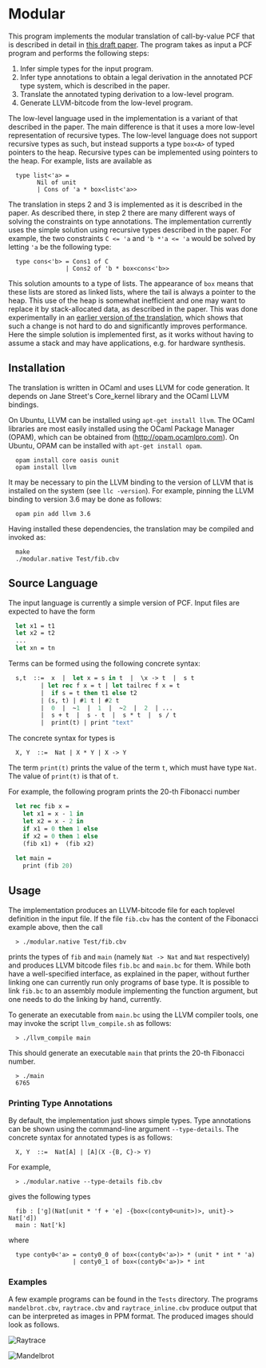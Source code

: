 # Modular

This program implements the modular translation of call-by-value PCF that is
described in detail in
[this draft paper](http://www2.tcs.ifi.lmu.de/~schoepp/Docs/modular.pdf). The
program takes as input a PCF program and performs the following steps:

  1. Infer simple types for the input program.
  2. Infer type annotations to obtain a legal derivation in the
     annotated PCF type system, which is described in the paper.
  3. Translate the annotated typing derivation to a low-level program.
  4. Generate LLVM-bitcode from the low-level program.

The low-level language used in the implementation is a variant of that
described in the paper. The main difference is that it uses a more low-level
representation of recursive types. The low-level language does not support
recursive types as such, but instead supports a type `box<A>` of typed pointers
to the heap. Recursive types can be implemented using pointers to the heap. For
example, lists are available as

```
  type list<'a> =
        Nil of unit
        | Cons of 'a * box<list<'a>>
```

The translation in steps 2 and 3 is implemented as it is described in the
paper. As described there, in step 2 there are many different ways of solving
the constraints on type annotations. The implementation currently uses the
simple solution using recursive types described in the paper. For example, the
two constraints `C <= 'a` and `'b *'a <= 'a` would be solved by letting `'a` be
the following type:

```
  type cons<'b> = Cons1 of C
                | Cons2 of 'b * box<cons<'b>>
```

This solution amounts to a type of lists. The appearance of `box` means that
these lists are stored as linked lists, where the tail is always a pointer to
the heap. This use of the heap is somewhat inefficient and one may want to
replace it by stack-allocated data, as described in the paper. This was done
experimentally in an
[earlier version of the translation](https://github.com/uelis/cbv2int), which
shows that such a change is not hard to do and significantly improves
performance. Here the simple solution is implemented first, as it works without
having to assume a stack and may have applications, e.g. for hardware
synthesis.


## Installation

The translation is written in OCaml and uses LLVM for code generation. It
depends on Jane Street's Core_kernel library and the OCaml LLVM bindings.

On Ubuntu, LLVM can be installed using `apt-get install llvm`. The OCaml
libraries are most easily installed using the OCaml Package Manager (OPAM),
which can be obtained from (http://opam.ocamlpro.com). On Ubuntu, OPAM can be
installed with `apt-get install opam`.

```
  opam install core oasis ounit
  opam install llvm
```

It may be necessary to pin the LLVM binding to the version of LLVM that is
installed on the system (see `llc -version`). For example, pinning the LLVM binding to version 3.6
may be done as follows:

```
  opam pin add llvm 3.6
```

Having installed these dependencies, the translation may be compiled and invoked as:

```
  make
  ./modular.native Test/fib.cbv
```

## Source Language

The input language is currently a simple version of PCF. Input files are
expected to have the form

```sml
  let x1 = t1
  let x2 = t2
  ...
  let xn = tn
```

Terms can be formed using the following concrete syntax:

```sml
  s,t  ::=  x  |  let x = s in t  |  \x -> t  |  s t
         | let rec f x = t | let tailrec f x = t
         |  if s = t then t1 else t2
         | (s, t) | #1 t | #2 t
         |  0  |  ~1  |  1  |  ~2  |  2  | ...
         |  s + t  |  s - t  |  s * t  |  s / t
         |  print(t) | print "text"
```

The concrete syntax for types is

```
  X, Y  ::=  Nat | X * Y | X -> Y
```

The term `print(t)` prints the value of the term `t`, which must have type `Nat`.
The value of `print(t)` is that of `t`.

For example, the following program prints the 20-th Fibonacci number

```sml
  let rec fib x =
    let x1 = x - 1 in
    let x2 = x - 2 in
    if x1 = 0 then 1 else
    if x2 = 0 then 1 else
    (fib x1) +  (fib x2)
    
  let main =
    print (fib 20)
```

## Usage

The implementation produces an LLVM-bitcode file for each toplevel definition
in the input file. If the file `fib.cbv` has the content of the Fibonacci
example above, then the call

```
  > ./modular.native Test/fib.cbv
```

prints the types of `fib` and `main` (namely `Nat -> Nat` and `Nat`
respectively) and produces LLVM bitcode files `fib.bc` and `main.bc` for
them. While both have a well-specified interface, as explained in the paper,
without further linking one can currently run only programs of base type. It is
possible to link `fib.bc` to an assembly module implementing the function
argument, but one needs to do the linking by hand, currently.

To generate an executable from `main.bc` using the LLVM compiler tools, one may
invoke the script `llvm_compile.sh` as follows:

```
  > ./llvm_compile main
```

This should generate an executable `main` that prints the 20-th Fibonacci number.

```
  > ./main
  6765
```

### Printing Type Annotations

By default, the implementation just shows simple types. Type annotations can be
shown using the command-line argument `--type-details`. The concrete syntax for
annotated types is as follows:

```
  X, Y  ::=  Nat[A] | [A](X -{B, C}-> Y)
```

For example,

```
  > ./modular.native --type-details fib.cbv
```

gives the following types

```
  fib : ['g](Nat[unit * 'f + 'e] -{box<(conty0<unit>)>, unit}-> Nat['d])
  main : Nat['k]
```
  
where
  
```
  type conty0<'a> = conty0_0 of box<(conty0<'a>)> * (unit * int * 'a)
                  | conty0_1 of box<(conty0<'a>)> * int
```


### Examples

A few example programs can be found in the `Tests` directory. The programs
`mandelbrot.cbv`, `raytrace.cbv` and `raytrace_inline.cbv` produce output that
can be interpreted as images in PPM format. The produced images should look as 
follows.

![Raytrace](http://www2.tcs.ifi.lmu.de/~schoepp/raytrace.png)

![Mandelbrot](http://www2.tcs.ifi.lmu.de/~schoepp/mandelbrot.png)
